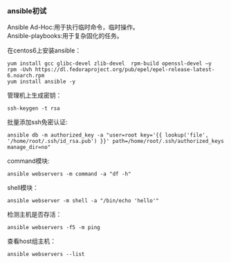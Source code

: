 ### ansible初试 ###

Ansible Ad-Hoc:用于执行临时命令，临时操作。  
Ansible-playbooks:用于复杂固化的任务。  

在centos6上安装ansible：  

    yum install gcc glibc-devel zlib-devel  rpm-build openssl-devel –y
    rpm -Uvh https://dl.fedoraproject.org/pub/epel/epel-release-latest-6.noarch.rpm
    yum install ansible -y
    
管理机上生成密钥：
 
    ssh-keygen -t rsa
    
批量添加ssh免密认证:

    ansible db -m authorized_key -a "user=root key='{{ lookup('file', '/home/root/.ssh/id_rsa.pub') }}' path=/home/root/.ssh/authorized_keys manage_dir=no" 
    
command模块:

    ansible webservers -m command -a "df -h"
    
shell模块：
  
    ansible webserver -m shell -a "/bin/echo 'hello'"
    
检测主机是否存活：

    ansible webservers -f5 -m ping

查看host组主机：

    ansible webservers --list
